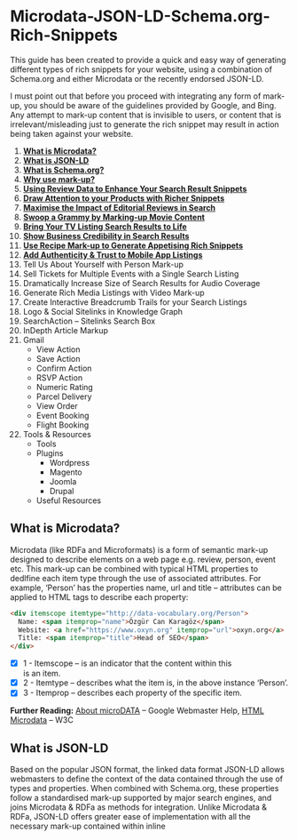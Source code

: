 # Microdata-JSON-LD-Schema.org-Rich-Snippets
This guide has been created to provide a quick and easy way of generating different types of rich snippets for your website, using a combination of Schema.org and either Microdata or the recently endorsed JSON-LD.

I must point out that before you proceed with integrating any form of mark-up, you should be aware of the guidelines provided by Google, and Bing. Any attempt to mark-up content that is invisible to users, or content that is irrelevant/misleading just to generate the rich snippet may result in action being taken against your website.

1. [**What is Microdata?**](#what-is-microdata)
2. [**What is JSON-LD**](#what-is-json-ld)
3. [**What is Schema.org?**](#what-is-schemaorg)
4. [**Why use mark-up?**](#why-use-mark-up)
5. [**Using Review Data to Enhance Your Search Result Snippets**](#using-review-data-to-enhance-your-search-result-snippets)
6. [**Draw Attention to your Products with Richer Snippets**](#draw-attention-to-your-products-with-richer-snippets)
7. [**Maximise the Impact of Editorial Reviews in Search**](#maximise-the-impact-of-editorial-reviews-in-search)
8. [**Swoop a Grammy by Marking-up Movie Content**](#swoop-a-grammy-by-marking-up-movie-content)
9. [**Bring Your TV Listing Search Results to Life**](#bring-your-tv-listing-search-results-to-life)
10. [**Show Business Credibility in Search Results**](#show-business-credibility-in-search-results)
11. [**Use Recipe Mark-up to Generate Appetising Rich Snippets**](#use-recipe-mark-up-to-generate-appetising-rich-snippets)
12. [**Add Authenticity & Trust to Mobile App Listings**](#add-authenticity-&-trust-to-mobile-app-listings)
13. Tell Us About Yourself with Person Mark-up
14. Sell Tickets for Multiple Events with a Single Search Listing
15. Dramatically Increase Size of Search Results for Audio Coverage
16. Generate Rich Media Listings with Video Mark-up
17. Create Interactive Breadcrumb Trails for your Search Listings
18. Logo & Social Sitelinks in Knowledge Graph
19. SearchAction – Sitelinks Search Box
20. InDepth Article Markup
21. Gmail
    - View Action
    - Save Action
    - Confirm Action
    - RSVP Action
    - Numeric Rating
    - Parcel Delivery
    - View Order
    - Event Booking
    - Flight Booking
22. Tools & Resources
    - Tools
    - Plugins
       - Wordpress
       - Magento
       - Joomla
       - Drupal
    - Useful Resources

## What is Microdata?

Microdata (like RDFa and Microformats) is a form of semantic mark-up designed to describe elements on a web page e.g. review, person, event etc. This mark-up can be combined with typical HTML properties to dedlfine each item type through the use of associated attributes. For example, ‘Person’ has the properties name, url and title – attributes can be applied to HTML tags to describe each property:

```HTML
<div itemscope itemtype="http://data-vocabulary.org/Person">
  Name: <span itemprop="name">Özgür Can Karagöz</span>
  Website: <a href="https://www.oxyn.org" itemprop="url">oxyn.org</a>
  Title: <span itemprop="title">Head of SEO</span>
</div>
```

- [X] 1 - Itemscope – is an indicator that the content within this <div> is an item.
- [X] 2 - Itemtype – describes what the item is, in the above instance ‘Person’.
- [X] 3 - Itemprop – describes each property of the specific item.
  
**Further Reading:** [About microDATA](https://developers.google.com/search/docs/guides/intro-structured-data?visit_id=1-636582308679739602-3891983355&hl=en&rd=1) – Google Webmaster Help, [HTML Microdata](https://www.w3.org/TR/microdata/) – W3C
  
## What is JSON-LD

Based on the popular JSON format, the linked data format JSON-LD allows webmasters to define the context of the data contained through the use of types and properties. When combined with Schema.org, these properties follow a standardised mark-up supported by major search engines, and joins Microdata & RDFa as methods for integration. Unlike Microdata & RDFa, JSON-LD offers greater ease of implementation with all the necessary mark-up contained within inline <script> tags, instead of wrapping HTML properties. However, as elegant and lightweight that JSON-LD is, there are some potential road blocks. In some instances it’s just not practical to mark-up content, for example that on a larger scale, as the content would need to be effectively repeated within the script tags in order to validate. Also as the mark-up is invisible, the likelihood of marking up content that is not on the visible page increases, which is against search engine usage guidelines. It is for these reasons that Google in particular still favours Microdata & RDFa for marking up HTML content.

**Further Reading:** [What is JSON-LD](https://json-ld.org/) – JSON-LD.org, [JSON-LD](https://developers.google.com/search/docs/guides/intro-structured-data) – Google Developers, [Structured Data Testing Tool](https://search.google.com/structured-data/testing-tool) (New) – Google Developers.

## What is Schema.org?

Schema.org is a universally supported vocabulary extension by Google, Microsoft and Yahoo! for mark-up languages such as Microdata. It is designed to make the lives of webmasters easier, by offering one standardised mark-up understood by all the major search engines. Currently, Schema.org is compatible with Microdata, RDFa and JSON-LD.

**Further Reading:** [What is Schema.org](http://schema.org/) – Schema.org, [Schema.org FAQ](http://schema.org/docs/faq.html?visit_id=1-636582311145661231-2254729040&hl=en&rd=1) – Google Webmaster Help.

## Why use mark-up?

Marking up content on your website can:

- Lead to the generation of rich snippets in search engine results e.g.

<img src="https://36bvmt283fg61unuud3h7qua-wpengine.netdna-ssl.com/wp-content/uploads/2013/02/sg-ebay.png" />


- This has the potential to enhance CTR from the search results from anywhere between 10-25%.
- Search engines and organisations are using this mark-up to develop new tools, for example Google Recipe Search, which may open up other marketing channels if not now, in the near future.
- Provide greater information to search engines to improve their understanding of the content on your website.

## Using Review Data to Enhance Your Search Result Snippets
### Example live snippet
<img src="https://36bvmt283fg61unuud3h7qua-wpengine.netdna-ssl.com/wp-content/uploads/2013/02/sg-ebay.png">

### 1.2 The core mark-up features at a glance:
**Itemtype** attributes utilised:

| Itemtype      | Description   |
| ------------- | ------------- |
| http://www.schema.org/AggregateRating      | The average rating based on multiple ratings or reviews. |
| http://www.schema.org/Review               | A review of an item e.g. product or movie.               |
| http://www.schema.org/Rating               | An individual rating given for an item.                  |
	
**Itemprop** attributes utilised:

| Itemprop      | Description   | Property of   |
| ------------- | ------------- | ------------- |
| itemprop=“name”             | The name of the item being marked up. | All |
| itemprop=“description”      | Describe the item being marked up.    | All |
| itemprop=“aggregateRating”  | The overall rating, based on a collection of reviews or ratings of the item.                  | [CreativeWork](http://schema.org/CreativeWork) |
| itemprop=“ratingValue”      | The rating for the content.           | [Rating](http://schema.org/Rating) |
| itemprop=“reviewCount”      | The total number of reviews.          | [AggregateRating](http://schema.org/AggregateRating) |
| itemprop=“author”           | The author of this content. HTML 5 rel=author tag can be utilised instead. | [CreativeWork](http://schema.org/CreativeWork) |
| itemprop=“datePublished”    | Date of first broadcast/publication.  | [CreativeWork](http://schema.org/CreativeWork) |
| itemprop=“reviewRating”     | The rating given in this review.      | [Rating](http://schema.org/Rating) |
| itemprop=“reviewBody”       | The actual body of the review.        | [CreativeWork](http://schema.org/CreativeWork) |
| itemprop=“worstRating”      | The lowest possible rating.           | [Rating](http://schema.org/Rating) |
| itemprop=“bestRating”       | The highest possible rating.          | [Rating](http://schema.org/Rating) |


### 1.3 The mark-up
The following code examples form the bare-bone template mark-up for review data. The first part of this example forms the aggregate rating, and could be utilised by itself to generate the rich snippet from point 1.1:

**JSON-LD**

```javascript
<script type="application/ld+json">
{
  "@context": "http://schema.org",
  "@type": "Product",
  "name": "[the name of the product]",
  "aggregateRating": {
    "@type": "AggregateRating",
    "ratingValue": "[rating]",
    "reviewCount": "[number of reviews]"
  }
}
</script>
```
**Microdata**

```HTML
<div itemscope itemtype="http://schema.org/Product">
  <span itemprop="name">[the name of the product]</span>
  <div itemprop="aggregateRating" itemscope itemtype="http://schema.org/AggregateRating">
    <span itemprop="ratingValue">[rating]</span> stars – based on
    <span itemprop="reviewCount">[number of reviews]</span> reviews
  <div>
</div>
```
The second piece of mark up should be utilised on each review, this also adds further validity to the aggregate rating defined above:

**JSON-LD**

```javascript
<script type="application/ld+json">
{
  "@context": "http://schema.org",
  "@type": "Product",
  "name": "[the name of the product]",
  "aggregateRating": {
    "@type": "AggregateRating",
    "ratingValue": "[rating]",
    "reviewCount": "[number of reviews]"
  },
  "review": [
    {
      "@type": "Review",
      "name": "[review title/summary]",
      "author": "[name of reviewer]",
      "datePublished": "[date in ISO format e.g. 2012-04-15]",
      "description": "[the actual user review text]",
      "reviewRating": {
        "@type": "Rating",
        "bestRating": "[highest possible rating]",
        "ratingValue": "[rating given by reviewer]",
        "worstRating": "[lowest possible rating]"
      }   
    }
  ]
}
</script>
```

**Microdata**

```HTML
<div itemprop="review" itemscope itemtype="http://schema.org/Review">
  <span itemprop="name">[review title/summary]</span> - by
  <span itemprop="author">[name of reviewer]</span>,
  <meta itemprop="datePublished" content="[date in ISO format e.g. 2012-04-15]">April 15th, 2012
  <div itemprop="reviewRating" itemscope itemtype="http://schema.org/Rating">
    <meta itemprop="worstRating" content="[lowest possible rating]">
    <span itemprop="ratingValue">[rating given by reviewer]</span>/
    <span itemprop="bestRating">[highest possible rating]</span>stars
  </div>
  <span itemprop="description">[The actual user review text]</span>
</div>
```

### 1.4 The Test…
Filling in the blanks, the resulting snippet using the structured data testing tool should resemble something like this:
<img src="https://36bvmt283fg61unuud3h7qua-wpengine.netdna-ssl.com/wp-content/uploads/2013/02/test-1-1.png" />

**Further Reading:** [Review Schema.org Creator](https://raventools.com/site-auditor/seo-guide/schema-structured-data) – Raven Tools, [Rich Snippets: Reviews Video](https://www.youtube.com/watch?v=n0SF6PLCx4I) – Google Webmaster Help, [Review & AggregateRating](http://schema.org/AggregateRating) – Schema.org

# Draw Attention to your Products with Richer Snippets
### 2.1 Example live snippet

Extending the capability of the review mark up for products can lead to this type of rich snippet:

<img src="https://36bvmt283fg61unuud3h7qua-wpengine.netdna-ssl.com/wp-content/uploads/2013/02/sg-ebay.png" />

### 2.2 The core mark-up features at a glance:
**Itemtype** attributes utilised:

| Itemtype      | Description   |
| ------------- | ------------- |
| http://www.schema.org/Product              | Describes a product on sale.                              |
| http://www.schema.org/Offer                | Describes a products offer details.                       |
| http://www.schema.org/AggregateRating      | The average rating based on multiple ratings or reviews.  |

**Itemprop** attributes utilised:

| Itemprop      | Description   | Property of   |
| ------------- | ------------- | ------------- |
| itemprop=“name”             | The name of the item being marked up. | All |
| itemprop=“description”      | Describe the item being marked up.    | All |
| itemprop=”price“            | The price stated for a product.       | [Offer](http://schema.org/Offer) |
| itemprop=”aggregateRating“  | The overall rating, based on a collection of reviews or ratings of the item.  | [CreativeWork](http://schema.org/CreativeWork) |
| itemprop=”ratingValue“      | The rating for the content.           | [Rating](http://schema.org/Rating) |
| itemprop=”reviewCount“      | The total number of reviews.          | [AggregateRating](http://schema.org/AggregateRating) |

### 2.3 The mark-up

Exploiting review mark-up for a product with offer details:

**JSON-LD**

```javascript
<script type="application/ld+json">
{
  "@context": "http://schema.org",
  "@type": "Product",
  "name": "[product name]",
  "offers": {
    "@type": "Offer",
    "price": "[product sale price]",
    "priceCurrency": "[currency in 3 letter ISO 4217 format e.g. USD]"
  },
    "aggregateRating": {
    "@type": "AggregateRating",
    "ratingValue": "[aggregate rating given]",
    "reviewCount": "[number of reviews]"
  }
 }
 </script>
```

**Microdata**

```HTML
<div itemscope itemtype="http://schema.org/Product">
  <span itemprop="name">[product name]</span>
  <span itemprop="offers" itemscope itemtype="http://schema.org/Offer">
    <span itemprop="price">[product sale price]</span>
  </span>
  <div itemprop="aggregateRating" itemscope itemtype="http://schema.org/AggregateRating">
    <span itemprop="ratingValue">[aggregate rating given]</span> stars – based on
    <span itemprop="reviewCount">[number of reviews]</span> reviews
  </div>
</div>
```

As an aggregate review rating has been given for this product, the individual corresponding user reviews will need to be marked up using the code identified in part two of point 1.3.

### 2.4 The Test…

Filling in the blanks, the resulting snippet using the structured data testing tool should resemble something like this:

<img src="https://36bvmt283fg61unuud3h7qua-wpengine.netdna-ssl.com/wp-content/uploads/2013/02/2-4test.jpg" />

### 2.5 Extending this mark-up

By altering the /Offer segment of the code to the below we can add a price range to the snippet:

<img src="https://36bvmt283fg61unuud3h7qua-wpengine.netdna-ssl.com/wp-content/uploads/2013/02/2-5test.jpg" />

**JSON-LD**

```javascript
JSON-LD DISPLAYED IN ITS ENTIRETY:
<script type="application/ld+json">
{
  "@context": "http://schema.org",
  "@type": "Product",
  "name": "[product name]",
  "aggregateRating": {
    "@type": "AggregateRating",
    "ratingValue": "[aggregate rating given]",
    "reviewCount": "[number of reviews]"
  },
  "offers": {
    "@type": "AggregateOffer",
    "lowPrice": "[lowest product price]",
    "highPrice": "[highest product price]",
    "priceCurrency": "[currency in 3 letter ISO 4217 format e.g. USD]"
 }
}
</script>
```

**Microdata**

```HTML
<span itemprop="offers" itemscope itemtype="http://schema.org/AggregateOffer">
  <span itemprop="lowPrice">[lowest product price]</span> to
  <span itemprop="highPrice">[highest product price]</span>
</span>
```

This can be further extended to include ‘In Stock’ within the rich snippet by including the following line also within the /Offer segment:

```HTML
"availability": "http://schema.org/InStock"
<link itemprop="availability" href="http://schema.org/InStock" >
```

**Further Reading:** [Product Schema.org Creator](http://schema-creator.org/product.php) – Raven Tools, [Rich Snippets: Products](https://developers.google.com/search/docs/data-types/product?visit_id=1-636582735837372902-962109021&hl=en&rd=1) – Google Webmaster Help, [Product](http://schema.org/Product) & [Offer](http://schema.org/Offer) – Schema.org

# Maximise the Impact of Editorial Reviews in Search

### 3.1 Example live snippet

Individual reviews in an editorial format can also be marked up to generate an extension of the ratings snippet to include the author name and publication date:

<img src="https://36bvmt283fg61unuud3h7qua-wpengine.netdna-ssl.com/wp-content/uploads/2013/02/3-1example.jpg" />

### 3.2 The core mark-up features at a glance:

**Itemtype** attributes utilised:

| Itemtype      | Description   |
| ------------- | ------------- |
| http://www.schema.org/Review               | A review of an item e.g. product or movie.                |
| http://www.schema.org/Rating               | An individual rating given for an item.                   |

**Itemprop** attributes utilised:

| Itemprop      | Description   | Property of   |
| ------------- | ------------- | ------------- |
| itemprop=“itemreviewed”     | The name of the item being reviewed.  | [Review](http://schema.org/Review) |
| itemprop=“worstRating”      | The worst possible rating.            | [Rating](http://schema.org/Rating) |
| itemprop=“bestRating”       | The highest possible rating.          | [Rating](http://schema.org/Rating) |
| itemprop=“ratingValue”      | The rating for the content.           | [Rating](http://schema.org/Rating) |
| itemprop=“datePublished”    | The publication date of the review.   | [Review](http://schema.org/Review) |
| itemprop=“author”           | The name of the author.               | [Review](http://schema.org/Review) |

### 3.3 The mark-up

The mark-up for an editorial review:

**JSON-LD**

```javascript
<script type="application/ld+json">
{
  "@context": "http://schema.org",
  "@type": "Review",
  "itemReviewed": "[The item being reviewed]",
  "reviewRating": {
    "@type": "Rating",
    "bestRating": "[best rating]",
    "worstRating": "[worst rating]",
    "ratingValue": "[rating received]"
  },
  "datePublished": "[date in ISO format e.g. 2012-04-15]",
  "author": "[author name]"
}
</script>
```

**Microdata**

```HTML
<div itemprop="review" itemscope itemtype="http://schema.org/Review">
  <span itemprop="itemreviewed">[the item being reviewed]</span>
  <div itemprop="reviewRating" itemscope itemtype="http://schema.org/Rating">
    <meta itemprop="worstRating" content = "[worst rating]">
    <meta itemprop="bestRating" content="[best rating]">
    <meta itemprop="ratingValue" content="[rating received]">
  </div>
  <span itemprop="datePublished" content="[date in ISO format e.g. 2012-04-15]">[publication date]</span>
  <span itemprop="author">[author name]</span>
</div>
```

### 3.4 The test…

Filling in the blanks, the resulting SERP using the structured data testing tool should resemble something like this:

<img src="https://36bvmt283fg61unuud3h7qua-wpengine.netdna-ssl.com/wp-content/uploads/2013/02/3-4test.jpg" />

### 3.5 Extending this mark-up

By altering this code slightly, combining properties from schema.org/Product we can add a price to the snippet as well:

**JSON-LD**

```javascript
<script type="application/ld+json">
{
  "@context": "http://schema.org",
  "@type": "Review",
  "itemReviewed": "[the item being reviewed]",
  "reviewRating": {
    "@type": "Rating",
    "bestRating": "[best rating]",
    "worstRating": "[worst rating]",
    "ratingValue": "[rating received]"
  },
  "datePublished": "[date in ISO format e.g. 2012-04-15]",
  "author": "[author name]",
  "offers": {
    "@type": "Offer",
    "price": "[product sale price]",
    "priceCurrency": "[currency in 3 letter ISO 4217 format e.g. USD]"
  }
}
</script>
```

**Microdata**

```HTML
<div itemscope itemtype="http://schema.org/Product">
  <span itemprop="name">[product being reviewed]</span>
  <div itemprop="review" itemscope itemtype="http://schema.org/Review">
    <div itemprop="reviewRating" itemscope itemtype="http://schema.org/Rating">
      <meta itemprop="worstRating" content = "[worst possible rating]">
      <meta itemprop="bestRating" content="[best possible rating]">
      <meta itemprop="ratingValue" content="[rating given]">
    </div>
    <span itemprop="author">[author name]</span>
    <span itemprop="datePublished" content="[date in ISO format e.g. 2012-04-15]"> [publication date]</span>
  </div>
  <span itemprop="offers" itemscope itemtype="http://schema.org/Offer">
    <span itemprop="price">[product price]</span>
  </span>
</div>
```

This would create the following snippet:

<img src="https://36bvmt283fg61unuud3h7qua-wpengine.netdna-ssl.com/wp-content/uploads/2013/02/3-5-1test.jpg" />

You can extend this even further to include a price range; just replace the schema.org/Offer section with:

**JSON-LD**

```javascript
<script type="application/ld+json">
{
  "@context": "http://schema.org",
  "@type": "Review",
  "itemReviewed": "[the item being reviewed]",
  "reviewRating": {
    "@type": "Rating",
    "bestRating": "[best rating]",
    "worstRating": "[worst rating]",
    "ratingValue": "[rating received]"
  },
  "datePublished": "[date in ISO format e.g. 2012-04-15]",
  "author": "[author name]",
  "offers": {
    "@type": "AggregateOffer",
    "lowPrice": "[lowest product price]",
    "highPrice": "[highest product price]",
    "priceCurrency": "[currency in 3 letter ISO 4217 format e.g. USD]"
  }
}
</script>
```

**Microdata**

```HTML
<span itemprop="offers" itemscope itemtype="http://schema.org/AggregateOffer">
  <span itemprop="lowPrice">[lowest retail price]</span>
  to <span itemprop="highPrice">[highest retail price]</span>
</span>
```

<img src="https://36bvmt283fg61unuud3h7qua-wpengine.netdna-ssl.com/wp-content/uploads/2013/02/3-5-2test.jpg" />

**Further Reading:** [Individual Reviews](https://developers.google.com/search/docs/data-types/review?visit_id=1-636582744460117386-443891566&hl=en&rd=1#Individual_reviews) – Google Webmaster Help, [Review](http://schema.org/Review) – Schema.org

# Swoop a Grammy by Marking-up Movie Content

### 4.1 Example live snippet

Schema.org review mark-up when combined with the schema.org/Movie itemtype can produce the following type of snippet:

<img src="https://36bvmt283fg61unuud3h7qua-wpengine.netdna-ssl.com/wp-content/uploads/2013/02/4-1example.jpg" />

There is no direct impact to the text displayed alongside the review segment; however an additional line is inserted alongside the Meta description featuring the directors and actors starring in the film.

### 4.2 The core mark-up features at a glance:

**Itemtype** attributes utilised:

| Itemtype      | Description   |
| ------------- | ------------- |
| http://www.schema.org/Movie                | Describes a film.                                         |
| http://www.schema.org/Person               | Describes a person (living, dead or fictional).           |
| http://www.schema.org/AggregateRating      | The average rating based on multiple ratings or reviews.  |

**Itemprop** attributes utilised:

| Itemprop      | Description   | Property of   |
| ------------- | ------------- | ------------- |
| itemprop=“name”             | The name of the item being marked up.            | All |
| itemprop=“description”      | Describe the item being marked up.               | All |
| itemprop=“director”         | The director of the movie, tv series or episode. | [Movie](http://schema.org/Movie) |
| itemprop=”url“              | URL of the item.                                 | All |
| itemprop=“author”	      | The author of this content.                      | [CreativeWork](http://schema.org/CreativeWork) |
| itemprop=“bestRating”       | The highest possible rating.                     | [Rating](http://schema.org/Rating) |
| itemprop=“ratingValue”      | The rating for the content.                      | [Rating](http://schema.org/Rating) |
| itemprop=“ratingCount”      | The number of ratings obtained.                  | [AggregateRating](http://schema.org/AggregateRating) |
| itemprop=“actor”            | A cast member of the movie.                      | [Movie](http://schema.org/Movie) |

### 4.3 The mark-up

Exploiting review mark-up for a Movie:

**JSON-LD**

```javascript
<script type="application/ld+json">
{
  "@context": "http://schema.org",
  "@type": "Movie",
  "name": "[name of the movie]",
  "description": "[description of the movie]",
  "director": {
    "@type": "Person",
    "name": "[director's name]"
  },
  "author": {
      "@type": "Person",
      "name": "[script writer]"
  },
  "actor": [
    {
      "@type": "Person",
      "name": "[actor's name]"
    },
    {
      "@type": "Person",
      "name": "[actor's name]"
    },
    {
      "@type": "Person",
      "name": "[actor's name]"
    }
  ],
  "aggregateRating": {
    "@type": "AggregateRating",
    "bestRating": "[best possible rating]",
    "ratingCount": "[total ratings received]",
    "ratingValue": "[rating given]"
  } 
}
</script>
```

**Microdata**

```HTML
<div itemscope itemtype="http://schema.org/Movie">
  <h1 itemprop="name">[name of the movie]</h1>
  <span itemprop="description">[description of the movie]</span>
  <div itemprop="director" itemscope itemtype="http://schema.org/Person">
    <a href="[url]" itemprop="url"><span itemprop="name">[director’s name]</span></a>
  </div>
  <div itemprop="author" itemscope itemtype="http://schema.org/Person">
    <a href="[url]" itemprop="url"><span itemprop="name">[script writer]</span></a>
  </div>
  <div itemprop="actor" itemscope itemtype="http://schema.org/Person">
    <a href="[url]" itemprop="url"><span itemprop="name">[actor’s name]</span></a>,
  </div>
  <div itemprop="actor" itemscope itemtype="http://schema.org/Person">
    <a href="[url]" itemprop="url"><span itemprop="name">[actor’s name]</span></a>,
  </div>
  <div itemprop="aggregateRating" itemscope itemtype="http://schema.org/AggregateRating">
    <span itemprop="ratingValue">[rating given]</span>/
    <span itemprop="bestRating">[best possible rating]</span> stars from
    <span itemprop="ratingCount">[total ratings received]</span> users.
  </div>
</div>
```

### 4.4 The Test…

Filling in the blanks, the resulting snippet using the structured data testing tool should resemble something like this:

<img src="https://36bvmt283fg61unuud3h7qua-wpengine.netdna-ssl.com/wp-content/uploads/2013/02/4-4test.jpg" />

The structured data testing tool does not yet display the additional line of text with references to actors/directors, however if implemented correctly the displayed data extract should contain this information.

**Further Reading:** [Movie Schema.org Creator](https://raventools.com/site-auditor/seo-guide/schema-structured-data) – Raven Tools, [Movie](http://schema.org/Movie) – Schema.org

# Bring Your TV Listing Search Results to Life

### 5.1 Example live snippet

There is also specific mark up for a TV series/season/episode which can also be combined with the review mark-up to produce a similar snippet as ‘Movie’:

<img src="https://36bvmt283fg61unuud3h7qua-wpengine.netdna-ssl.com/wp-content/uploads/2013/02/5-1example.jpg" />

The result is the same as Schema.org/Movie with an additional line of text included referencing the director(s) and actor(s), however a further line has been inserted for episodes and episodes cast.

### 5.2 The core mark-up features at a glance:


**Itemtype** attributes utilised:

| Itemtype      | Description   |
| ------------- | ------------- |
| http://www.schema.org/TVSeries               | Describes a television series.                            |
| http://www.schema.org/TVSeason               | Describes a single TV season.                             |
| http://www.schema.org/TVEpisode              | The episode of a TV series or season.                     |
| http://www.schema.org/Person                 | Describes a person (living, dead or fictional).           |
| http://www.schema.org/AggregateRating        | The average rating based on multiple ratings or reviews.  |

**Itemprop** attributes utilised:

| Itemprop      | Description   | Property of   |
| ------------- | ------------- | ------------- |
| itemprop=“name”             | The name of the item being marked up.              | All |
| itemprop=“description”      | Describe the item being marked up.                 | All |
| itemprop=“director”         | The director of the movie, tv series or episode.   | [TVSeries](http://schema.org/TVSeries), [TVSeason](http://schema.org/TVSeason), [TVEpisode](http://schema.org/Episode) |
| itemprop=“actor”            | A cast member of the TV series, season or episode. | [TVSeries](http://schema.org/TVSeries), [TVSeason](http://schema.org/TVSeason), [TVEpisode](http://schema.org/Episode) |
| itemprop=“author”	      | The author of this content.                        | [CreativeWork](http://schema.org/CreativeWork) |
| itemprop=“numberofEpisodes” | The number of episodes in the series or season.    | [TVSeries](http://schema.org/TVSeries), [TVSeason](http://schema.org/TVSeason) |
| itemprop=“datePublished”    | Date of first broadcast/publication.               | [CreativeWork](http://schema.org/CreativeWork) |
| itemprop=“episode”          | An episode of a TV series of season.               | [TVSeries](http://schema.org/TVSeries), [TVSeason](http://schema.org/TVSeason) |
| itemprop=“numberofEpisodes” | The episode number.                                | [TVEpisode](http://schema.org/Episode) |
| itemprop=“ratingValue”      | The rating for the content.                        | [Rating](http://schema.org/Rating) |
| itemprop=“ratingCount”      | The number of ratings obtained.                    | [AggregateRating](http://schema.org/AggregateRating) |

### 5.3 The mark-up

Utilising review mark-up and combining TV series, season and episode schema:

**JSON-LD**

```javascript
<script type="application/ld+json">
{
  "@context": "http://schema.org",
  "@type": "TVSeries",
  "name": "[name of show]",
  "aggregateRating": {
    "@type": "AggregateRating",
    "ratingValue": "[aggregate rating given]",
    "ratingCount": "[number of reviews]",
    "bestRating": "[best possible rating]"
  },
 "description": "[description of the TV show]",
 "author": {
    "@type": "Person",
    "name": "[writers name]"
 },
 "actor": [
    {
      "@type": "Person",
      "name": "[actors name]"
    },
    {
      "@type": "Person",
      "name": "[actors name]"
    }
  ],
  "season": [
    {
      "@type": "TVSeason",
      "name": "[season]",
      "numberOfEpisodes": "[no. of episodes]",
      "datePublished": "[date in ISO format e.g. 2012-04-15]"
    },
    {
      "@type": "TVSeason",
      "name": "[season]",
      "numberOfEpisodes": "[no. of episodes]",
      "datePublished": "[date in ISO format e.g. 2012-04-15]",
      "episode": {
        "@type": "TVEpisode",
        "episodeNumber": "[episode number]",
        "name": "[name of episode]"
      }
    }
  ]
}
</script>
```

**Microdata**

```HTML
<div itemscope itemtype="http://schema.org/TVSeries">
  <h1 itemprop="name">[name of TV show]</h1>
  <div itemprop="aggregateRating" itemscope itemtype="http://schema.org/AggregateRating">
    <span itemprop="ratingValue">[rating given]</span>/
    <span itemprop="bestRating">[best possible rating]</span> stars from
    <span itemprop="ratingCount">[total number of reviews]</span> users.
  </div>
  <span itemprop="description">[description of the TV show]</span>
  <div itemprop="author" itemscope itemtype="http://schema.org/Person">
    <span itemprop="name">[actor’s name]</span>
  </div>
  <div itemprop="actor" itemscope itemtype="http://schema.org/Person">
    <span itemprop="name">[actor’s name]</span>
  </div>
  <div itemprop="season" itemscope itemtype="http://schema.org/TVSeason">
    <span itemprop="name">[season 1, 2 or 3...?]</span> -
    <meta itemprop="numberofEpisodes" content="[number of episodes in this season]"/>
    <meta itemprop="datePublished" content="[date in ISO format e.g. 2012-04-15]">[broadcast date]
  </div>
  <div itemprop="season" itemscope itemtype="http://schema.org/TVSeason">
    <span itemprop="name">[season 1, 2 or 3...?]</span> -
    <meta itemprop="numberofEpisodes" content="[number of episodes in this season]"/>
    <meta itemprop="datePublished" content="[date in ISO format e.g. 2012-04-15]"> [broadcast date]
    <div itemprop="episode" itemscope itemtype="http://schema.org/TVEpisode">
      <span itemprop="name">[episode name]</span> -
      <meta itemprop="episodeNumber" content="[episode number]"/>
    </div>
  </div>
</div>
```

### 5.4 The Test…

Filling in the blanks, the resulting snippet using the structured data testing tool should resemble something like this:

<img src="https://36bvmt283fg61unuud3h7qua-wpengine.netdna-ssl.com/wp-content/uploads/2013/02/5-4test.jpg" />

The structured data testing tool does not yet display the additional line of text with references to episodes/episodes cast, however if implemented correctly the displayed data extract should contain this information.

**Further Reading:** [TVSeries](http://schema.org/TVSeries), [TVSeason](http://schema.org/TVSeason) & [TVEpisode](http://schema.org/TVEpisode) – Schema.org

# Show Business Credibility in Search Results

### 6.1 Example snippet

Local Business Schema.org alone does not yet result in a specific type of snippet, although can be combined with standard review mark-up to produce the below snippet:

<img src="https://36bvmt283fg61unuud3h7qua-wpengine.netdna-ssl.com/wp-content/uploads/2013/02/6-1example.jpg" />

Local Business schema.org mark-up can also act as authentication for a business address if it matches the Google Business Listing, in doing so improve local SEO.

### 6.2 The core mark-up features at a glance:

**Itemtype** attributes utilised:

| Itemtype      | Description   |
| ------------- | ------------- |
| http://www.schema.org/LocalBusiness              | Describes a physical business or branch of an organization. |
| http://www.schema.org/PostalAddress              | The location of the event or organization.                  |
| http://www.schema.org/AggregateRating            | The average rating based on multiple ratings or reviews.    |

**Itemprop** attributes utilised:

| Itemprop      | Description   | Property of   |
| ------------- | ------------- | ------------- |
| itemprop=“name”             | The name of the item being marked up.              | All |
| itemprop=“streetAddress”    | The street address.                                | [PostalAddress](http://schema.org/PostalAddress) |
| itemprop=“addressLocality”  | The locality.                                      | [PostalAddress](http://schema.org/PostalAddress) |
| itemprop=“addressRegion”    | The region.                                        | [PostalAddress](http://schema.org/PostalAddress) |
| itemprop=“postalCode”	      | The postal code.                                   | [PostalAddress](http://schema.org/PostalAddress) |
| itemprop=“telephone”        | The telephone number.                              | [ContactPoint](http://schema.org/ContactPoint) |
| itemprop=“ratingValue”      | The rating for the content.                        | [Rating](http://schema.org/Rating) |
| temprop=“bestRating”        | The best possible rating.                          | [Rating](http://schema.org/Rating) |
| itemprop=“ratingCount”      | The number of ratings obtained.                    | [AggregateRating](http://schema.org/AggregateRating) |

### 6.3 The mark-up
Utilising review mark-up and combining Local Business schema:

**JSON-LD**

```javascript
<script type="application/ld+json">
{
  "@context": "http://schema.org",
  "@type": "LocalBusiness",
  "name": "[business name]",
  "address": {
    "@type": "PostalAddress",
    "streetAddress": "[street name]",
    "addressLocality": "[locality]",
    "addressRegion": "[region]",
    "postalCode": "[postal code]"
  },
  "telephone": "[telephone number]",
  "aggregateRating": {
    "@type": "AggregateRating",
    "ratingValue": "[aggregate rating given]",
    "bestRating": "[highest rating]",
    "reviewCount": "[total number of reviews]"
  }
}
</script>
```

**Microdata**

```HTML
<div itemscope itemtype="http://schema.org/LocalBusiness">
  <span itemprop="name">[business name]</span>
  <div itemprop="address" itemscope itemtype="http://schema.org/PostalAddress">
    <span itemprop="streetAddress">[street name]</span>
    <span itemprop="addressLocality">[locality]</span>,
    <span itemprop="addressRegion">[region]</span>
    <span itemprop="postalCode">[postal code]</span>
  </div>
  <span itemprop="telephone">[telephone number]</span>
  <div itemprop="aggregateRating" itemscope itemtype="http://schema.org/AggregateRating">
    <span itemprop="ratingValue">[rating given]</span>/
    <span itemprop="bestRating">[highest rating]</span> stars from
    <span itemprop="reviewCount">[total number of reviews]</span> users.
  </div>
</div>
```

**Further Reading:** [LocalBusiness](http://schema.org/LocalBusiness) & [PostalAddress](http://schema.org/PostalAddress) – Schema.org, [Business Schema Tool](http://www.microdatagenerator.com/local-business-schema/) – microData generator

# Use Recipe Mark-up to Generate Appetising Rich Snippets

### 7.1 Example live snippet
Another more developed Schema.org type is Recipe, which allows for the development of rich snippets like the below:

<img src="https://36bvmt283fg61unuud3h7qua-wpengine.netdna-ssl.com/wp-content/uploads/2013/02/7-1example.jpg" />

There are a lot more elements however taken from the Recipe schema which determine visibility in Google’s recipe search – [http://www.google.com/landing/recipes/](http://www.google.com/landing/recipes/)

### 7.2 The core mark-up features at a glance:

**Itemtype** attributes utilised:

| Itemtype      | Description   |
| ------------- | ------------- |
| http://www.schema.org/Recipe	                   | Describes a recipe.                                         |
| http://www.schema.org/NutritionInformation       | Describes the nutrition information of a recipe.            |
| http://www.schema.org/AggregateRating            | The average rating based on multiple ratings or reviews.    |

**Itemprop** attributes utilised:

| Itemprop      | Description   | Property of   |
| ------------- | ------------- | ------------- |
| itemprop=“name”               | The name of the item being marked up.              | All |
| itemprop=“image”              | URL of an image of the item.                       | All |
| itemprop=“author”	        | The author of this content.                        | [CreativeWork](http://schema.org/CreativeWork) |
| itemprop=“description”        | Describe the item being marked up.                 | All |
| itemprop=“ingredients”        | An ingredient used in the recipe.                  | [Recipe](http://schema.org/Recipe) |
| itemprop=“recipeCategory”     | The category of the recipe e.g. starter.           | [Recipe](http://schema.org/Recipe) |
| itemprop=“recipeCuisine”      | The cuisine of the recipe e.g. Chinese             | [Recipe](http://schema.org/Recipe) |
| itemprop=“recipeYield”        | The quantity produced by the recipe.	           | [Recipe](http://schema.org/Recipe) |
| itemprop=“cookTime”           | The time it takes to cook the dish in ISO duration format. | [Recipe](http://schema.org/Recipe) |
| itemprop=“prepTime”           | The length of time it takes to prepare the recipe. | [AggregateRating](http://schema.org/AggregateRating) |
| itemprop=“calories”           | The number of calories.                            | [NutritionInfomation](http://schema.org/NutritionInfomation) |
| itemprop=“fatContent”         | The number of grams of fat.                        | [NutritionInfomation](http://schema.org/NutritionInfomation) |
| itemprop=“recipeInstructions” | The steps to make the dish.                        | [Recipe](http://schema.org/Recipe) |
| itemprop=“ratingValue”        | The rating for the content.                        | [Rating](http://schema.org/Rating) |
| itemprop=“bestRating”         | The best possible rating.                          | [Rating](http://schema.org/Rating) |
| itemprop=“reviewCount”        | The number of reviews obtained.                    | [AggregateRating](http://schema.org/AggregateRating) |

### 7.3 The mark-up

Utilising review mark-up and combining the recipe schema:

**JSON-LD**

```javascript
<script type="application/ld+json">
{
  "@context": "http://schema.org",
  "@type": "Recipe",
  "author": "[author name]",
  "datePublished": "[date in ISO format e.g. 2012-04-15]",
  "name": "[recipe name]",
  "image" : "[recipe image url]",
  "aggregateRating": {
    "@type": "AggregateRating",
    "ratingValue": "[aggregate rating given]",
    "bestRating": "[highest rating]",
    "reviewCount": "[total number of reviews]"
  },
  "description" : "[a description of the recipe]",
  "ingredients" : [
    "[ingredient 1]",
    "[ingredient 2]",
    "[ingredient 3]",
    "[ingredient 4]"
   ],
  "recipeCategory": "[url to recipe category]",
  "recipeCuisine": "[url to recipe cuisine category]",
  "recipeYield": "[recipe yield]",
  "cookTime": "[ISO duration format e.g. PT2H45M]",
  "prepTime": "[ISO duration format e.g. PT2H45M]",
  "nutrition": {
    "@type": "NutritionInformation",
    "calories": "[total calories]",
    "fatContent": "[grams of fat]"
  },
  "recipeInstructions" : [
    "[instruction 1]",
    "[instruction 2]",
    "[instruction 3]"
  ]
}
</script>
```

**Microdata**

```HTML
<div itemscope itemtype="http://schema.org/Recipe">
  <span itemprop="author">[author name]</span>
  <span itemprop="datePublished" content="[date in ISO format e.g. 2012-04-15]">[publication date]</span>
  <span itemprop="name">[recipe name]</span>
  <img itemprop="image" src="[recipe image url]" />
  <div itemprop="aggregateRating" itemscope itemtype="http://schema.org/AggregateRating">
    <span itemprop="ratingValue">[rating given]</span>/
    <span itemprop="bestRating">[highest possible rating]</span> stars from
    <span itemprop="reviewCount">[total number of reviews]</span> users.
  </div>
  <span itemprop="description">[a description of the recipe]</span>
  <ul>
    <li itemprop="ingredients">[ingredient 1]</li>
    <li itemprop="ingredients">[ingredient 2]</li>
    <li itemprop="ingredients">[ingredient 3]</li>
    ...
  </ul>
  <span itemprop="recipeCategory"><a href="[url to recipe category]">[recipe category]</a></span>
  <span itemprop="recipeCuisine"><a href="[url to recipe cuisine category]">[recipe cuisine]</a></span>
  <span itemprop="recipeYield">[recipe yield]</span>
  <span itemprop="cookTime" content="[ISO duration format e.g. PT2H45M]">[cooking time]</span>
  <span itemprop="prepTime" content="[ISO duration format e.g. PT45M]">[prep time]</span>
  <div itemprop="nutrition" itemscope itemtype="http://schema.org/NutritionInformation">
    <span itemprop="calories">[total calories]</span>
    <span itemprop="fatContent">[grams of fat]</span>
  </div>
  <ol itemprop="recipeInstructions">
    <li>1. [Instruction 1]...</li>
  </ol>
</div>
```

### 7.4 The test…

Filling in the blanks, the resulting snippet using the structured data testing tool should resemble something like this:

<img src="https://36bvmt283fg61unuud3h7qua-wpengine.netdna-ssl.com/wp-content/uploads/2013/02/7-4test.jpg" />

**Further Reading:** [Recipe](http://schema.org/Recipe) & [NutritionInformation](http://schema.org/NutritionInformation) – Schema.org, [Recipe Schema Tool](http://www.microdatagenerator.com/recipe-schema/) – microDATA generator, [Rich Snippet Recipes](http://support.google.com/webmasters/bin/answer.py?hl=en&answer=173379) – Google Webmaster Help

# 8. Add Authenticity & Trust to Mobile App Listings

### 8.1 Example snippet

<img src="https://36bvmt283fg61unuud3h7qua-wpengine.netdna-ssl.com/wp-content/uploads/2013/02/8-1example.jpg" />

### 8.2 The core mark-up features at a glance:

| Itemtype      | Description   |
| ------------- | ------------- |
| http://www.schema.org/MobileApplication    | Describes a Mobile application.                           |
| http://www.schema.org/Organization         | Describes an organization.                                |

**Itemprop** attributes utilised:

| Itemprop      | Description   | Property of   |
| ------------- | ------------- | ------------- |
| itemprop=“name”             | The name of the item being marked up.            | All |
| itemprop=“image”            | URL of an image of the item.                     | All |
| itemprop=“description”      | Describe the item being marked up.               | All |
| itemprop=”url“              | URL of the item.                                 | All |
| itemprop=“author”	      | The author of this content.                      | [CreativeWork](http://schema.org/CreativeWork) |
| itemprop=”datePublished“    | Date of first broadcast/publication.             | [CreativeWork](http://schema.org/CreativeWork) |
| itemprop=“operatingSystems” | The operating systems supported.                 | [SoftwareApplication](http://schema.org/SoftwareApplication) |
| itemprop=“fileSize”         | Size of the application.                         | [SoftwareApplication](http://schema.org/SoftwareApplication) |
| itemprop=“interactionCount” | A count of a specific user interaction with this item. | [CreativeWork](http://schema.org/CreativeWork) |
| itemprop=“contentRating”    | Official rating for a piece of content.	         | [CreativeWork](http://schema.org/CreativeWork) |
| itemprop=“bestRating”       | The highest possible rating.                     | [Rating](http://schema.org/Rating) |
| itemprop=“ratingValue”      | The rating for the content.                      | [Rating](http://schema.org/Rating) |
| itemprop=“ratingCount”      | The number of ratings obtained.                  | [AggregateRating](http://schema.org/AggregateRating) |

### 8.3 The mark-up

Applying Mobile Application mark-up:

**JSON-LD**

```javascript
<script type="application/ld+json">
{
  "@context": "http://schema.org",
    "@type": "MobileApplication",
    "image": "[image url for application icon]",
    "name": "[name of the mobile application]",
    "author": {
      "@type": "Organization",
      "url": "[author url]",
      "name": "[developer name]"
    },
  "aggregateRating": {
    "@type" : "AggregateRating",
    "ratingValue" : "[rating given]",
    "bestRating" : "[highest possible rating]",
    "ratingCount" : "[total number of ratings]"
  },
  "datePublished": "[date in ISO format e.g. 2012-04-15]",
  "operatingSystem": "[supported operating system]",
  "fileSize" : "[file size e.g. 14mb]",
  "interactionCount" : "[number of user downloads]",
  "contentRating" : "[content rating e.g. Low Maturity]",
  "description" : "[description of the mobile application]",
  "applicationCategory" : "[application category e.g. http://schema.org/GameApplication]"
}
</script>
```

**Microdata**

```HTML
<div itemscope itemtype="http://schema.org/MobileApplication">
  <img itemprop="image" src="[image URL for application icon]" />
  <span itemprop="name">[name of the mobile application]</span> -
  <div itemprop="author" itemscope itemtype="http://schema.org/Organization">
    <a itemprop="url" href="[author url]"><span itemprop="name">[developer name]</span></a>
  </div>
  <div itemprop="aggregateRating" itemscope itemtype="http://schema.org/AggregateRating">
    <span itemprop="ratingValue">[rating given]</span>/
    <span itemprop="bestRating">[highest possible rating]</span> stars from
    <span itemprop="ratingCount">[total number of ratings]</span> users.
  </div>
  <time itemprop="datePublished" datetime="[date in ISO format e.g. 2012-04-15]">[publication date]</time>
  <span itemprop="operatingSystems">[supported operating system]</span>
  <meta itemprop="fileSize" content="[file size e.g. 14MB]"/>
  <meta itemprop="interactionCount" content="[number of user downloads] UserDownloads">
  <span itemprop="contentRating">[content rating e.g. Low Maturity]</span>
  <span itemprop="description">[description of the mobile application]</span>
</div>
```

### 8.4 The test…

Filling in the blanks, the resulting snippet using the structured data testing tool should resemble something like this:

<img src="https://36bvmt283fg61unuud3h7qua-wpengine.netdna-ssl.com/wp-content/uploads/2013/02/8-4test.jpg" />

### 8.5 Extending this mark-up

By combining some properties from schema.org/Offers we can add a price to the snippet. Just add the below mark up:

**JSON-LD**

```javascript
"Offers": {
    "@type" : "Offer",
    "price" : "[app price]"
}
```

**Microdata**

```HTML
<div itemprop="offers" itemscope itemtype="http://schema.org/Offer">
  <span itemprop="price">[price]</span>
</div>
```

<img src="https://36bvmt283fg61unuud3h7qua-wpengine.netdna-ssl.com/wp-content/uploads/2013/02/8-5test.jpg" />

**Further Reading:** [MobileApplication](http://schema.org/MobileApplication) – Schema.org, [Rich Snippets for Apps: a New Way to be Seen in SERPs](http://searchenginewatch.com/article/2123992/Rich-Snippets-for-Apps-A-New-Way-to-be-Seen-in-SERPs) – SEWatch generator, [Rich Snippets: Software Applications](http://support.google.com/webmasters/bin/answer.py?hl=en&answer=1645432) – Google Webmaster Help


# To be continued...
